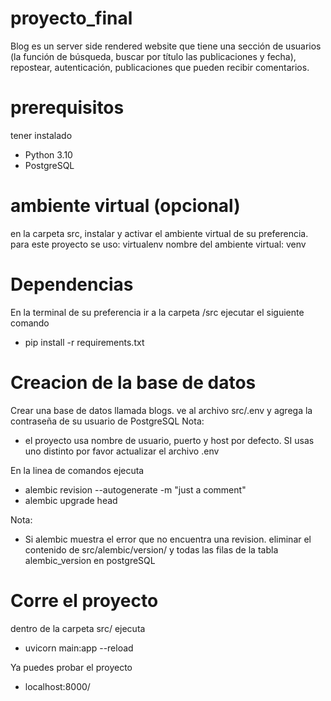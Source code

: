 # proyecto_final

Blog es un server side rendered website  que tiene una sección de usuarios (la función de búsqueda, buscar por título las publicaciones y fecha), repostear, autenticación, publicaciones que pueden recibir comentarios.

# prerequisitos
 tener instalado
- Python 3.10
- PostgreSQL

# ambiente virtual (opcional)
en la carpeta src, instalar y activar el ambiente virtual de su preferencia.
para este proyecto se uso: virtualenv
nombre del ambiente virtual: venv

# Dependencias
En la terminal de su preferencia ir a la carpeta /src
ejecutar el siguiente comando
- pip install -r requirements.txt
  
# Creacion de la base de datos
Crear una base de datos llamada blogs.
ve al archivo src/.env y agrega la contraseña de su usuario de PostgreSQL
Nota:
- el proyecto usa nombre de usuario, puerto y host  por defecto. SI usas uno distinto
por favor actualizar el archivo .env

En la linea de comandos ejecuta 
- alembic revision --autogenerate -m "just a comment"
- alembic upgrade head

Nota:
- Si alembic muestra el error que no encuentra una revision. eliminar el contenido de src/alembic/version/ y todas las filas de la tabla alembic_version en postgreSQL

# Corre el proyecto
dentro de la carpeta src/ ejecuta
- uvicorn main:app --reload

Ya puedes probar el proyecto 
- localhost:8000/	
